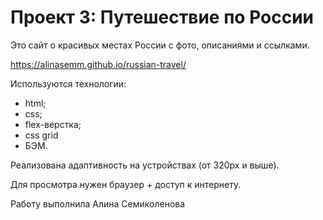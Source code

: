 # Проект 3: Путешествие по России

Это сайт о красивых местах России с фото, описаниями и ссылками.

https://alinasemm.github.io/russian-travel/

Используются технологии: 
- html;
- css;
- flex-верстка;
- css grid
- БЭМ.

Реализована адаптивность на устройствах (от 320px и выше).

Для просмотра нужен браузер + доступ к интернету.

Работу выполнила Алина Семиколенова
